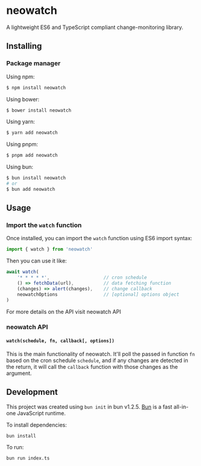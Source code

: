 # neowatch
A lightweight ES6 and TypeScript compliant change-monitoring library.

## Installing

### Package manager

Using npm:

```bash
$ npm install neowatch
```

Using bower:

```bash
$ bower install neowatch
```

Using yarn:

```bash
$ yarn add neowatch
```

Using pnpm:

```bash
$ pnpm add neowatch
```

Using bun:

```bash
$ bun install neowatch
# or
$ bun add neowatch
```



## Usage

### Import the `watch` function

Once installed, you can import the `watch` function using ES6 import syntax:

```javascript
import { watch } from 'neowatch'
```

Then you can use it like:

```javascript
await watch(
    '* * * * *',                    // cron schedule
    () => fetchData(url),           // data fetching function
    (changes) => alert(changes),    // change callback
    neowatchOptions                 // [optional] options object
)
```

For more details on the API visit neowatch API

### neowatch API

#### `watch(schedule, fn, callback[, options])`
This is the main functionality of neowatch. It'll poll the passed in function `fn` based on 
the cron schedule `schedule`, and if any changes are detected in the return, 
it will call the `callback` function with those changes as the argument.



## Development
This project was created using `bun init` in bun v1.2.5. [Bun](https://bun.sh) is a fast all-in-one JavaScript runtime.

To install dependencies:

```bash
bun install
```

To run:

```bash
bun run index.ts
```